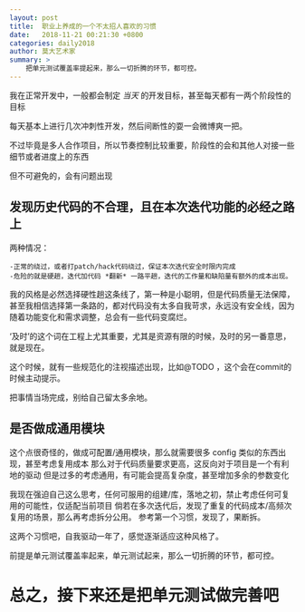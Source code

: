 ```yaml
---
layout: post
title:  职业上养成的一个不太招人喜欢的习惯
date:   2018-11-21 00:21:30 +0800
categories: daily2018 
author: 莫大艺术家
summary: >
    把单元测试覆盖率提起来，那么一切折腾的环节，都可控。
---
```


我在正常开发中，一般都会制定 _当天_ 的开发目标，甚至每天都有一两个阶段性的目标

每天基本上进行几次冲刺性开发，然后间断性的耍一会微博爽一把。

不过毕竟是多人合作项目，所以节奏控制比较重要，阶段性的会和其他人对接一些细节或者进度上的东西

但不可避免的，会有问题出现

## 发现历史代码的不合理，且在本次迭代功能的必经之路上

两种情况：

    -正常的绕过，或者打patch/hack代码绕过，保证本次迭代安全时限内完成
    -危险的就是硬趟，迭代加代码 *翻新* 一路平趟，迭代的工作量和缺陷量有额外的成本出现。

我的风格是必然选择硬性趟这条线了，第一种是小聪明，但是代码质量无法保障，甚至我相信选择第一条路的，都对代码没有太多自我苛求，永远没有安全线，因为随着功能变化和需求调整，总会有一些代码变腐烂。

‘及时’的这个词在工程上尤其重要，尤其是资源有限的时候，及时的另一番意思，就是现在。

这个时候，就有一些规范化的注视描述出现，比如@TODO ，这个会在commit的时候主动提示。

把事情当场完成，别给自己留太多余地。

## 是否做成通用模块

这个点很奇怪的，做成可配置/通用模块，那么就需要很多 config 类似的东西出现，甚至考虑复用成本
那么对于代码质量要求更高，这反向对于项目是一个有利地的驱动
但是过多的考虑通用，有可能会提高复杂度，甚至增加多余的参数变化

我现在强迫自己这么思考，任何可服用的组建/库，落地之初，禁止考虑任何可复用的可能性，仅适配当前项目
倘若在多次迭代后，发现了重复的代码成本/高频次复用的场景，那么再考虑拆分公用。
参考第一个习惯，发现了，果断拆。

这两个习惯吧，自我驱动一年了，感觉逐渐适应这种风格了。

前提是单元测试覆盖率起来，单元测试起来，那么一切折腾的环节，都可控。

# 总之，接下来还是把单元测试做完善吧

